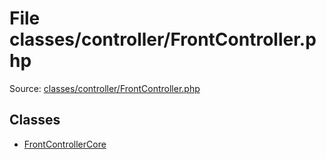 File classes/controller/FrontController.php
=========

Source: [classes/controller/FrontController.php](https://github.com/PrestaShop/PrestaShop/blob/1.5.6.2/classes/controller/FrontController.php)


Classes
-------

* [FrontControllerCore](class.FrontControllerCore.md)

